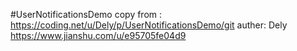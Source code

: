#UserNotificationsDemo
copy from : https://coding.net/u/Dely/p/UserNotificationsDemo/git
auther: Dely
https://www.jianshu.com/u/e95705fe04d9
